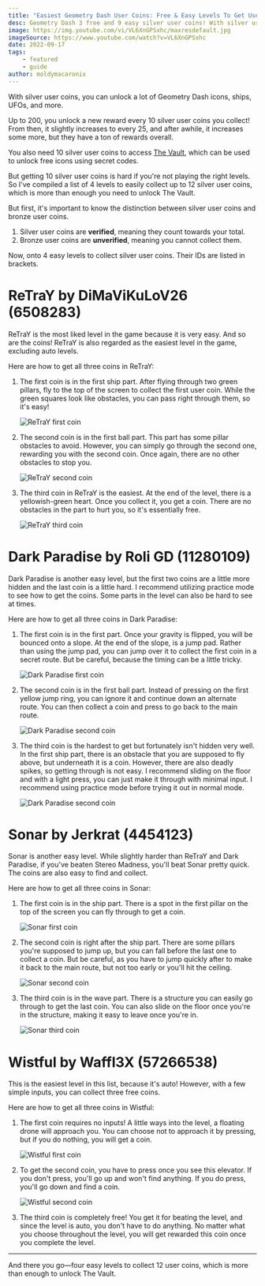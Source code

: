 ```yaml
---
title: "Easiest Geometry Dash User Coins: Free & Easy Levels To Get User Coins (2022)"
desc: Geometry Dash 3 free and 9 easy silver user coins! With silver user coins, you can unlock a lot of Geometry Dash icons, ships, UFOs, and more.
image: https://img.youtube.com/vi/VL6XnGPSxhc/maxresdefault.jpg
imageSource: https://www.youtube.com/watch?v=VL6XnGPSxhc
date: 2022-09-17
tags:
    - featured
    - guide
author: moldymacaronix
---
```


With silver user coins, you can unlock a lot of Geometry Dash icons, ships, UFOs, and more.

Up to 200, you unlock a new reward every 10 silver user coins you collect! From then, it slightly increases to every 25, and after awhile, it increases some more, but they have a ton of rewards overall.

You also need 10 silver user coins to access [The Vault](/posts/geometry-dash-all-vaults-and-secrets-2022/#the-vault), which can be used to unlock free icons using secret codes.

But getting 10 silver user coins is hard if you're not playing the right levels. So I've compiled a list of 4 levels to easily collect up to 12 silver user coins, which is more than enough you need to unlock The Vault.

But first, it's important to know the distinction between silver user coins and bronze user coins.

1. Silver user coins are **verified**, meaning they count towards your total.
2. Bronze user coins are **unverified**, meaning you cannot collect them.

Now, onto 4 easy levels to collect silver user coins. Their IDs are listed in brackets.

# ReTraY by DiMaViKuLoV26 (6508283)

ReTraY is the most liked level in the game because it is very easy. And so are the coins! ReTraY is also regarded as the easiest level in the game, excluding auto levels.

Here are how to get all three coins in ReTraY:

1. The first coin is in the first ship part. After flying through two green pillars, fly to the top of the screen to collect the first user coin. While the green squares look like obstacles, you can pass right through them, so it's easy!

    ![ReTraY first coin](https://media.discordapp.net/attachments/392087938239954950/1013584762390196324/ReTrAy_geometry_dash_made_by_DiMa_viKuLov26_0-11_screenshot.png?width=1202&height=676)

2. The second coin is in the first ball part. This part has some pillar obstacles to avoid. However, you can simply go through the second one, rewarding you with the second coin. Once again, there are no other obstacles to stop you.

    ![ReTraY second coin](https://media.discordapp.net/attachments/392087938239954950/1013584946318807100/ReTrAy_geometry_dash_made_by_DiMa_viKuLov26_0-23_screenshot.png?width=1202&height=676)

3. The third coin in ReTraY is the easiest. At the end of the level, there is a yellowish-green heart. Once you collect it, you get a coin. There are no obstacles in the part to hurt you, so it's essentially free.

    ![ReTraY third coin](https://media.discordapp.net/attachments/392087938239954950/1013585323810365450/ReTrAy_geometry_dash_made_by_DiMa_viKuLov26_0-57_screenshot.png?width=1202&height=676)

# Dark Paradise by Roli GD (11280109)

Dark Paradise is another easy level, but the first two coins are a little more hidden and the last coin is a little hard. I recommend utilizing practice mode to see how to get the coins. Some parts in the level can also be hard to see at times.

Here are how to get all three coins in Dark Paradise:

1. The first coin is in the first part. Once your gravity is flipped, you will be bounced onto a slope. At the end of the slope, is a jump pad. Rather than using the jump pad, you can jump over it to collect the first coin in a secret route. But be careful, because the timing can be a little tricky.

    ![Dark Paradise first coin](https://media.discordapp.net/attachments/392087938239954950/1013585847913816134/Dark_Paradise_All_Coins_II_By_Roli_GD_II_Geometry_Dash_0-11_screenshot.png?width=1198&height=676)

2. The second coin is in the first ball part. Instead of pressing on the first yellow jump ring, you can ignore it and continue down an alternate route. You can then collect a coin and press to go back to the main route.

    ![Dark Paradise second coin](https://media.discordapp.net/attachments/392087938239954950/1013585961801756724/Dark_Paradise_All_Coins_II_By_Roli_GD_II_Geometry_Dash_0-22_screenshot.png?width=1198&height=676)

3. The third coin is the hardest to get but fortunately isn't hidden very well. In the first ship part, there is an obstacle that you are supposed to fly above, but underneath it is a coin. However, there are also deadly spikes, so getting through is not easy. I recommend sliding on the floor and with a light press, you can just make it through with minimal input. I recommend using practice mode before trying it out in normal mode.

    ![Dark Paradise second coin](https://media.discordapp.net/attachments/392087938239954950/1013586045985620080/Dark_Paradise_All_Coins_II_By_Roli_GD_II_Geometry_Dash_0-44_screenshot.png?width=1198&height=676)

# Sonar by Jerkrat (4454123)

Sonar is another easy level. While slightly harder than ReTraY and Dark Paradise, if you've beaten Stereo Madness, you'll beat Sonar pretty quick. The coins are also easy to find and collect.

Here are how to get all three coins in Sonar:

1. The first coin is in the ship part. There is a spot in the first pillar on the top of the screen you can fly through to get a coin.

    ![Sonar first coin](https://media.discordapp.net/attachments/392087938239954950/1013586521040879736/Geometry_Dash_-_Sonar_By_Jerkrat_All_Coins_0-35_screenshot.png?width=1202&height=676)

2. The second coin is right after the ship part. There are some pillars you're supposed to jump up, but you can fall before the last one to collect a coin. But be careful, as you have to jump quickly after to make it back to the main route, but not too early or you'll hit the ceiling.

    ![Sonar second coin](https://media.discordapp.net/attachments/392087938239954950/1013586668126736404/Geometry_Dash_-_Sonar_By_Jerkrat_All_Coins_0-47_screenshot.png?width=1202&height=676)

3. The third coin is in the wave part. There is a structure you can easily go through to get the last coin. You can also slide on the floor once you're in the structure, making it easy to leave once you're in.

    ![Sonar third coin](https://media.discordapp.net/attachments/392087938239954950/1013586999959109652/Geometry_Dash_-_Sonar_By_Jerkrat_All_Coins_1-6_screenshot.png?width=1202&height=676)

# Wistful by Waffl3X (57266538)

This is the easiest level in this list, because it's auto! However, with a few simple inputs, you can collect three free coins.

Here are how to get all three coins in Wistful:

1. The first coin requires no inputs! A little ways into the level, a floating drone will approach you. You can choose not to approach it by pressing, but if you do nothing, you will get a coin.

    ![Wistful first coin](https://media.discordapp.net/attachments/392087938239954950/1013587277282299904/Wistful_by_Waffl3X_3_coins_GD_2.11_0-42_screenshot.png?width=1202&height=676)

2. To get the second coin, you have to press once you see this elevator. If you don't press, you'll go up and won't find anything. If you do press, you'll go down and find a coin.

    ![Wistful second coin](https://media.discordapp.net/attachments/392087938239954950/1013587276904808550/Wistful_by_Waffl3X_3_coins_GD_2.11_1-30_screenshot.png?width=1202&height=676)

3. The third coin is completely free! You get it for beating the level, and since the level is auto, you don't have to do anything. No matter what you choose throughout the level, you will get rewarded this coin once you complete the level.

---

And there you go—four easy levels to collect 12 user coins, which is more than enough to unlock The Vault.